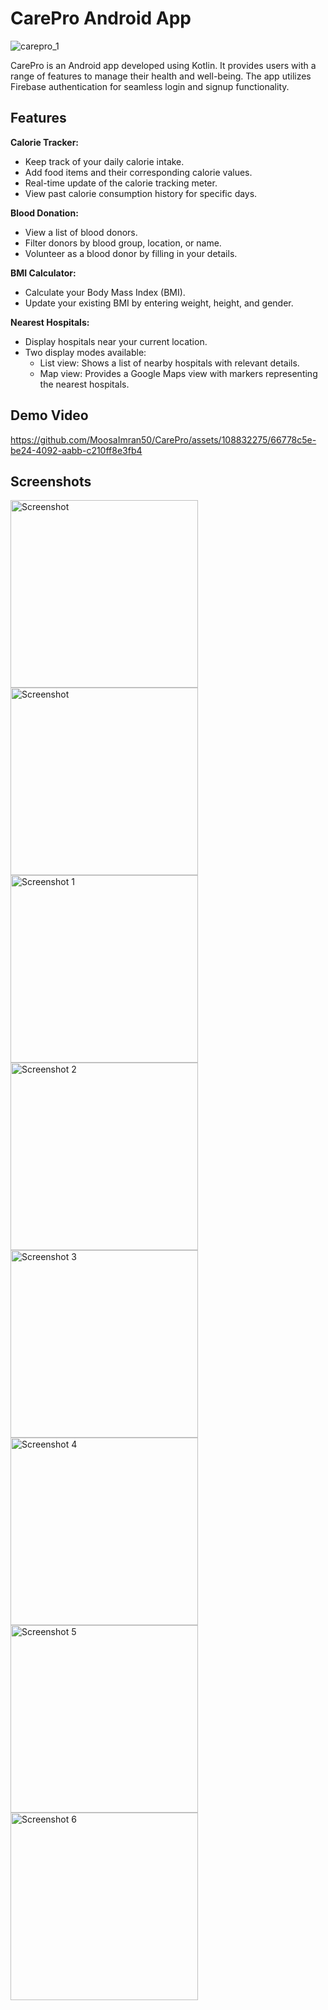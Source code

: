 # CarePro Android App

![carepro_1](https://github.com/MoosaImran50/CarePro/assets/108832275/bfbdd212-f400-4b8d-87df-6e42dae7514f)

CarePro is an Android app developed using Kotlin. It provides users with a range of features to manage their health and well-being. The app utilizes Firebase authentication for seamless login and signup functionality.

## Features

**Calorie Tracker:**

- Keep track of your daily calorie intake.
- Add food items and their corresponding calorie values.
- Real-time update of the calorie tracking meter.
- View past calorie consumption history for specific days.

**Blood Donation:**

- View a list of blood donors.
- Filter donors by blood group, location, or name.
- Volunteer as a blood donor by filling in your details.

**BMI Calculator:**

- Calculate your Body Mass Index (BMI).
- Update your existing BMI by entering weight, height, and gender.

**Nearest Hospitals:**

- Display hospitals near your current location.
- Two display modes available:
  - List view: Shows a list of nearby hospitals with relevant details.
  - Map view: Provides a Google Maps view with markers representing the nearest hospitals.

## Demo Video

https://github.com/MoosaImran50/CarePro/assets/108832275/66778c5e-be24-4092-aabb-c210ff8e3fb4

## Screenshots

<img src="https://github.com/MoosaImran50/CarePro/assets/108832275/6d8fd013-ee52-429b-b06e-6ef1315bbb2e" alt="Screenshot" width="300">
<img src="https://github.com/MoosaImran50/CarePro/assets/108832275/999d4200-5ccd-48f7-8f32-00edf62f69d4" alt="Screenshot" width="300">
<img src="https://github.com/MoosaImran50/CarePro/assets/108832275/4800cfc5-00c5-49cc-8245-9292a5c43817" alt="Screenshot 1" width="300">
<img src="https://github.com/MoosaImran50/CarePro/assets/108832275/28d5a1c9-4f9b-4a37-8d52-f700ed528db2" alt="Screenshot 2" width="300">
<img src="https://github.com/MoosaImran50/CarePro/assets/108832275/9bdb0b65-b5ac-4381-b9ee-93b78d0434d2" alt="Screenshot 3" width="300">
<img src="https://github.com/MoosaImran50/CarePro/assets/108832275/ae8f8190-28fd-49a4-b3be-59001a3e3d2b" alt="Screenshot 4" width="300">
<img src="https://github.com/MoosaImran50/CarePro/assets/108832275/7f31d3e4-8b91-4b1d-8d10-c79a4f7c9b81" alt="Screenshot 5" width="300">
<img src="https://github.com/MoosaImran50/CarePro/assets/108832275/88aed181-8235-42ca-be35-7a64bd789f39" alt="Screenshot 6" width="300">
